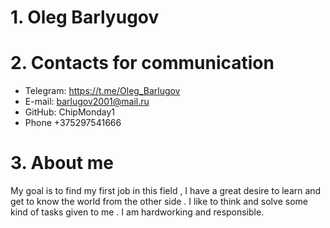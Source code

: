 # 1. Oleg Barlyugov
# 2. Contacts for communication
+ Telegram: https://t.me/Oleg_Barlugov
+ E-mail: barlugov2001@mail.ru
+ GitHub: ChipMonday1
+ Phone +375297541666
# 3. About me
My goal is to find my first job in this field , I have a great desire to learn and get to know the world from the other side .
I like to think and solve some kind of tasks given to me .
I am hardworking and responsible.


